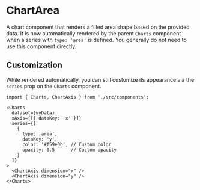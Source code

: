 # ChartArea

A chart component that renders a filled area shape based on the provided data. It is now automatically rendered by the parent `Charts` component when a series with `type: 'area'` is defined. You generally do not need to use this component directly.

## Customization

While rendered automatically, you can still customize its appearance via the `series` prop on the `Charts` component.

```tsx
import { Charts, ChartAxis } from './src/components';

<Charts
  dataset={myData}
  xAxis={[{ dataKey: 'x' }]}
  series={[
    { 
      type: 'area', 
      dataKey: 'y',
      color: '#f59e0b', // Custom color
      opacity: 0.5      // Custom opacity
    }
  ]}
>
  <ChartAxis dimension="x" />
  <ChartAxis dimension="y" />
</Charts>
```
